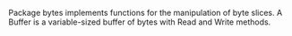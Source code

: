 Package bytes implements functions for the manipulation of byte slices.
A Buffer is a variable-sized buffer of bytes with Read and Write methods.
